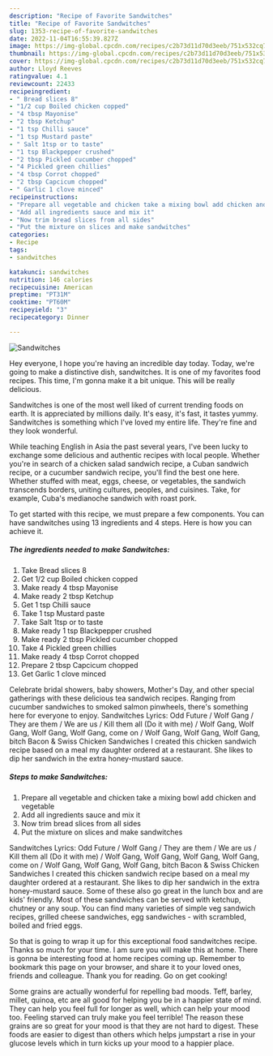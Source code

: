 ```yaml
---
description: "Recipe of Favorite Sandwitches"
title: "Recipe of Favorite Sandwitches"
slug: 1353-recipe-of-favorite-sandwitches
date: 2022-11-04T16:55:39.827Z
image: https://img-global.cpcdn.com/recipes/c2b73d11d70d3eeb/751x532cq70/sandwitches-recipe-main-photo.jpg
thumbnail: https://img-global.cpcdn.com/recipes/c2b73d11d70d3eeb/751x532cq70/sandwitches-recipe-main-photo.jpg
cover: https://img-global.cpcdn.com/recipes/c2b73d11d70d3eeb/751x532cq70/sandwitches-recipe-main-photo.jpg
author: Lloyd Reeves
ratingvalue: 4.1
reviewcount: 22433
recipeingredient:
- " Bread slices 8"
- "1/2 cup Boiled chicken copped"
- "4 tbsp Mayonise"
- "2 tbsp Ketchup"
- "1 tsp Chilli sauce"
- "1 tsp Mustard paste"
- " Salt 1tsp or to taste"
- "1 tsp Blackpepper crushed"
- "2 tbsp Pickled cucumber chopped"
- "4 Pickled green chillies"
- "4 tbsp Corrot chopped"
- "2 tbsp Capcicum chopped"
- " Garlic 1 clove minced"
recipeinstructions:
- "Prepare all vegetable and chicken take a mixing bowl add chicken and vegetable"
- "Add all ingredients sauce and mix it"
- "Now trim bread slices from all sides"
- "Put the mixture on slices and make sandwitches"
categories:
- Recipe
tags:
- sandwitches

katakunci: sandwitches 
nutrition: 146 calories
recipecuisine: American
preptime: "PT31M"
cooktime: "PT60M"
recipeyield: "3"
recipecategory: Dinner

---
```



![Sandwitches](https://img-global.cpcdn.com/recipes/c2b73d11d70d3eeb/751x532cq70/sandwitches-recipe-main-photo.jpg)

Hey everyone, I hope you're having an incredible day today. Today, we're going to make a distinctive dish, sandwitches. It is one of my favorites food recipes. This time, I'm gonna make it a bit unique. This will be really delicious.

Sandwitches is one of the most well liked of current trending foods on earth. It is appreciated by millions daily. It's easy, it's fast, it tastes yummy. Sandwitches is something which I've loved my entire life. They're fine and they look wonderful.

While teaching English in Asia the past several years, I&#39;ve been lucky to exchange some delicious and authentic recipes with local people. Whether you&#39;re in search of a chicken salad sandwich recipe, a Cuban sandwich recipe, or a cucumber sandwich recipe, you&#39;ll find the best one here. Whether stuffed with meat, eggs, cheese, or vegetables, the sandwich transcends borders, uniting cultures, peoples, and cuisines. Take, for example, Cuba&#39;s medianoche sandwich with roast pork.


To get started with this recipe, we must prepare a few components. You can have sandwitches using 13 ingredients and 4 steps. Here is how you can achieve it.

<!--inarticleads1-->

##### The ingredients needed to make Sandwitches:

1. Take  Bread slices 8
1. Get 1/2 cup Boiled chicken copped
1. Make ready 4 tbsp Mayonise
1. Make ready 2 tbsp Ketchup
1. Get 1 tsp Chilli sauce
1. Take 1 tsp Mustard paste
1. Take  Salt 1tsp or to taste
1. Make ready 1 tsp Blackpepper crushed
1. Make ready 2 tbsp Pickled cucumber chopped
1. Take 4 Pickled green chillies
1. Make ready 4 tbsp Corrot chopped
1. Prepare 2 tbsp Capcicum chopped
1. Get  Garlic 1 clove minced


Celebrate bridal showers, baby showers, Mother&#39;s Day, and other special gatherings with these delicious tea sandwich recipes. Ranging from cucumber sandwiches to smoked salmon pinwheels, there&#39;s something here for everyone to enjoy. Sandwitches Lyrics: Odd Future / Wolf Gang / They are them / We are us / Kill them all (Do it with me) / Wolf Gang, Wolf Gang, Wolf Gang, Wolf Gang, come on / Wolf Gang, Wolf Gang, Wolf Gang, bitch Bacon &amp; Swiss Chicken Sandwiches I created this chicken sandwich recipe based on a meal my daughter ordered at a restaurant. She likes to dip her sandwich in the extra honey-mustard sauce. 

<!--inarticleads2-->

##### Steps to make Sandwitches:

1. Prepare all vegetable and chicken take a mixing bowl add chicken and vegetable
1. Add all ingredients sauce and mix it
1. Now trim bread slices from all sides
1. Put the mixture on slices and make sandwitches


Sandwitches Lyrics: Odd Future / Wolf Gang / They are them / We are us / Kill them all (Do it with me) / Wolf Gang, Wolf Gang, Wolf Gang, Wolf Gang, come on / Wolf Gang, Wolf Gang, Wolf Gang, bitch Bacon &amp; Swiss Chicken Sandwiches I created this chicken sandwich recipe based on a meal my daughter ordered at a restaurant. She likes to dip her sandwich in the extra honey-mustard sauce. Some of these also go great in the lunch box and are kids&#39; friendly. Most of these sandwiches can be served with ketchup, chutney or any soup. You can find many varieties of simple veg sandwich recipes, grilled cheese sandwiches, egg sandwiches - with scrambled, boiled and fried eggs. 

So that is going to wrap it up for this exceptional food sandwitches recipe. Thanks so much for your time. I am sure you will make this at home. There is gonna be interesting food at home recipes coming up. Remember to bookmark this page on your browser, and share it to your loved ones, friends and colleague. Thank you for reading. Go on get cooking!

Some grains are actually wonderful for repelling bad moods. Teff, barley, millet, quinoa, etc are all good for helping you be in a happier state of mind. They can help you feel full for longer as well, which can help your mood too. Feeling starved can truly make you feel terrible! The reason these grains are so great for your mood is that they are not hard to digest. These foods are easier to digest than others which helps jumpstart a rise in your glucose levels which in turn kicks up your mood to a happier place.
